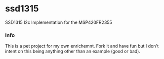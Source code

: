 # ssd1315
SSD1315 I2c Implementation for the MSP420FR2355

### Info
This is a pet project for my own enrichemnt. Fork it and have fun but I don't intent on this being anything other than an example (good or bad).
